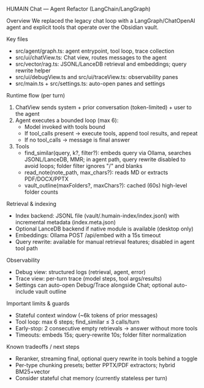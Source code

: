 HUMAIN Chat — Agent Refactor (LangChain/LangGraph)

Overview
We replaced the legacy chat loop with a LangGraph/ChatOpenAI agent and explicit tools that operate over the Obsidian vault.

Key files
- src/agent/graph.ts: agent entrypoint, tool loop, trace collection
- src/ui/chatView.ts: Chat view, routes messages to the agent
- src/vector/rag.ts: JSONL/LanceDB retrieval and embeddings; query rewrite helper
- src/ui/debugView.ts and src/ui/traceView.ts: observability panes
- src/main.ts + src/settings.ts: auto-open panes and settings

Runtime flow (per turn)
1) ChatView sends system + prior conversation (token-limited) + user to the agent
2) Agent executes a bounded loop (max 6):
   - Model invoked with tools bound
   - If tool_calls present → execute tools, append tool results, and repeat
   - If no tool_calls → message is final answer
3) Tools
   - find_similar(query, k?, filter?): embeds query via Ollama, searches JSONL/LanceDB, MMR; in agent path, query rewrite disabled to avoid loops; folder filter ignores "/" and blanks
   - read_note(note_path, max_chars?): reads MD or extracts PDF/DOCX/PPTX
   - vault_outline(maxFolders?, maxChars?): cached (60s) high-level folder counts

Retrieval & indexing
- Index backend: JSONL file (vault/.humain-index/index.jsonl) with incremental metadata (index.meta.json)
- Optional LanceDB backend if native module is available (desktop only)
- Embeddings: Ollama POST /api/embed with a 15s timeout
- Query rewrite: available for manual retrieval features; disabled in agent tool path

Observability
- Debug view: structured logs (retrieval, agent, error)
- Trace view: per-turn trace (model steps, tool args/results)
- Settings can auto-open Debug/Trace alongside Chat; optional auto-include vault outline

Important limits & guards
- Stateful context window (~6k tokens of prior messages)
- Tool loop: max 6 steps; find_similar ≤ 3 calls/turn
- Early-stop: 2 consecutive empty retrievals → answer without more tools
- Timeouts: embeds 15s; query-rewrite 10s; folder filter normalization

Known tradeoffs / next steps
- Reranker, streaming final, optional query rewrite in tools behind a toggle
- Per-type chunking presets; better PPTX/PDF extractors; hybrid BM25+vector
- Consider stateful chat memory (currently stateless per turn)


